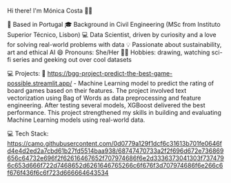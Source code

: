 Hi there! I'm Mónica Costa 👩‍💻

📍 Based in Portugal
🎓 Background in Civil Engineering (MSc from Instituto Superior Técnico, Lisbon)
💻 Data Scientist, driven by curiosity and a love for solving real-world problems with data
💡 Passionate about sustainability, art and ethical AI
😄 Pronouns: She/Her
🏃‍♂️ Hobbies: drawing, watching sci-fi series and geeking out over cool datasets

💻 Projects:
🎲 https://bgg-project-predict-the-best-game-possible.streamlit.app/ - Machine Learning model to predict the rating of board games based on their features. 
The project involved text vectorization using Bag of Words as data preprocessing and feature engineering. 
After testing several models, XGBoost delivered the best performance.
This project strengthened my skills in building and evaluating Machine Learning models using real-world data.

💻 Tech Stack:
https://camo.githubusercontent.com/0d0779a129f1dcf6c31613b701fe0646fd4e4d2ed2a7cbd61b27fd5514baa938/68747470733a2f2f696d672e736869656c64732e696f2f62616467652f707974686f6e2d3336373041303f7374796c653d666f722d7468652d6261646765266c6f676f3d707974686f6e266c6f676f436f6c6f723d666664643534

<!---
mopirescosta/mopirescosta is a ✨ special ✨ repository because its `README.md` (this file) appears on your GitHub profile.
You can click the Preview link to take a look at your changes.
--->
